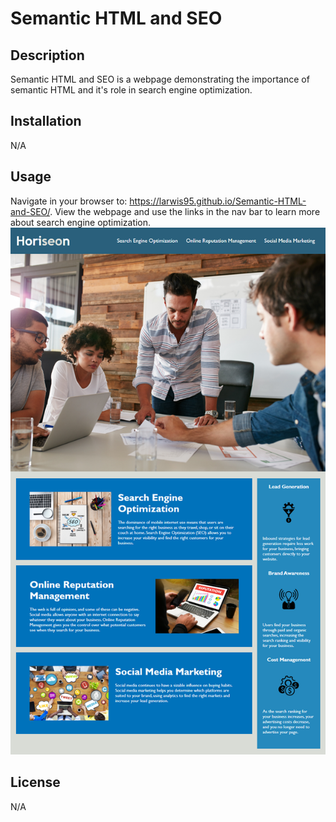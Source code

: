 # Semantic HTML and SEO

## Description
Semantic HTML and SEO is a webpage demonstrating the importance of semantic HTML and it's role in search engine optimization.

## Installation

N/A

## Usage

Navigate in your browser to: https://larwis95.github.io/Semantic-HTML-and-SEO/. View the webpage and use the links in the nav bar to learn more about search engine optimization. ![The website should look like this screenshot](./assets/images/semantic-html-screenshot.png)

## License

N/A
